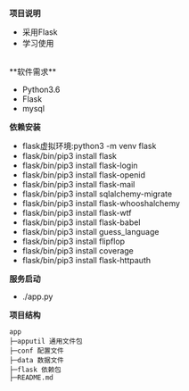 **项目说明**
- 采用Flask
- 学习使用
<br>
**软件需求**

- Python3.6
- Flask
- mysql

**依赖安装**
- flask虚拟环境:python3 -m venv flask
- flask/bin/pip3 install flask
- flask/bin/pip3 install flask-login
- flask/bin/pip3 install flask-openid
- flask/bin/pip3 install flask-mail
- flask/bin/pip3 install sqlalchemy-migrate
- flask/bin/pip3 install flask-whooshalchemy
- flask/bin/pip3 install flask-wtf
- flask/bin/pip3 install flask-babel
- flask/bin/pip3 install guess_language
- flask/bin/pip3 install flipflop
- flask/bin/pip3 install coverage
- flask/bin/pip3 install flask-httpauth

**服务启动**
- ./app.py

**项目结构**
```
app
├─apputil 通用文件包
├─conf 配置文件
├─data 数据文件
├─flask 依赖包
├─README.md

```
